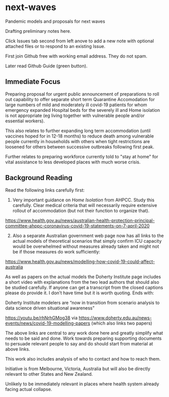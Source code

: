 # next-waves
Pandemic models and proposals for next waves

Drafting preliminary notes here.

Click Issues tab second from left anove to add a new note with optional attached files or to respond to an existing Issue.

First join Github free with working email address. They do not spam.

Later read Github Guide (green button).

## Immediate Focus

Preparing proposal for urgent public announcement of preparations to roll out capability to offer separate short term Quarantine Accomodation for large numbers of mild and moderately ill covid-19 patients for whom emergency expanded Hospital beds for the severely ill and Home isolation is not appropriate (eg living together with vulnerable people and/or essential workers).

This also relates to further expanding long term accommodation (until vaccines hoped for in 12-18 months) to reduce death among vulnerable people currently in households with others when tight restrictions are loosened for others between successive outbreaks following first peak.

Further relates to preparing workforce currently told to "stay at home" for vital assistance to less developed places with much worse crisis.

## Background Reading

Read the following links carefully first:

1. Very important guidance on *Home Isolation* from AHPCC. Study this carefully. Clear medical criteria that will necessarily require extensive rollout of accommodation (but not their function to organize that).

https://www.health.gov.au/news/australian-health-protection-principal-committee-ahppc-coronavirus-covid-19-statements-on-7-april-2020

2. Also a separate Australian government web page now has all links to the actual models of theoretical scenarios that simply confirm ICU capacity would be overwhelmed without measures already taken and might not be if those measures do work sufficiently:

https://www.health.gov.au/news/modelling-how-covid-19-could-affect-australia

As well as papers on the actual models the Doherty Institute page includes a short video with explanations from the two lead authors that should also be studied carefully. If anyone can get a transcript from the closed captions please do provide it. I don’t have time but it is worth quoting. Ends with:

Doherty Institute modelers are “now in transition from scenario analysis to data science driven situational awareness”

https://youtu.be/rhNrhGMog38
via https://www.doherty.edu.au/news-events/news/covid-19-modelling-papers (which also links two papers)

The above links are central to any work done here and greatly simplify what needs to be said and done. Work towards preparing supporting documents to persuade relevant people to say and do should start from material at above links.

This work also includes analysis of who to contact and how to reach them.

Initiative is from Melbourne, Victoria, Australia but will also be directly relevant to other States and New Zealand.

Unlikely to be immediately relevant in places where health system already facing actual collapse.

